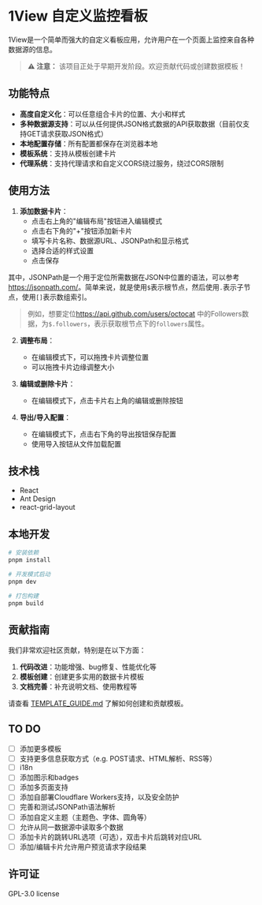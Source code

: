 # 1View 自定义监控看板

1View是一个简单而强大的自定义看板应用，允许用户在一个页面上监控来自各种数据源的信息。

> **⚠️ 注意：** 该项目正处于早期开发阶段。欢迎贡献代码或创建数据模板！

## 功能特点

- **高度自定义化**：可以任意组合卡片的位置、大小和样式
- **多种数据源支持**：可以从任何提供JSON格式数据的API获取数据（目前仅支持GET请求获取JSON格式）
- **本地配置存储**：所有配置都保存在浏览器本地
- **模板系统**：支持从模板创建卡片
- **代理系统**：支持代理请求和自定义CORS绕过服务，绕过CORS限制

## 使用方法

1. **添加数据卡片**：
   - 点击右上角的"编辑布局"按钮进入编辑模式
   - 点击右下角的"+"按钮添加新卡片
   - 填写卡片名称、数据源URL、JSONPath和显示格式
   - 选择合适的样式设置
   - 点击保存

其中，JSONPath是一个用于定位所需数据在JSON中位置的语法，可以参考<https://jsonpath.com/>。简单来说，就是使用`$`表示根节点，然后使用`.`表示子节点，使用`[]`表示数组索引。

> 例如，想要定位<https://api.github.com/users/octocat> 中的Followers数据，为`$.followers`，表示获取根节点下的`followers`属性。

2. **调整布局**：
   - 在编辑模式下，可以拖拽卡片调整位置
   - 可以拖拽卡片边缘调整大小

3. **编辑或删除卡片**：
   - 在编辑模式下，点击卡片右上角的编辑或删除按钮

4. **导出/导入配置**：
   - 在编辑模式下，点击右下角的导出按钮保存配置
   - 使用导入按钮从文件加载配置

## 技术栈

- React
- Ant Design
- react-grid-layout

## 本地开发

```bash
# 安装依赖
pnpm install

# 开发模式启动
pnpm dev

# 打包构建
pnpm build
```

## 贡献指南

我们非常欢迎社区贡献，特别是在以下方面：

1. **代码改进**：功能增强、bug修复、性能优化等
2. **模板创建**：创建更多实用的数据卡片模板
3. **文档完善**：补充说明文档、使用教程等

请查看 [TEMPLATE_GUIDE.md](./TEMPLATE_GUIDE.md) 了解如何创建和贡献模板。

## TO DO

- [ ] 添加更多模板
- [ ] 支持更多信息获取方式（e.g. POST请求、HTML解析、RSS等）
- [ ] i18n
- [ ] 添加图示和badges
- [ ] 添加多页面支持
- [ ] 添加自部署Cloudflare Workers支持，以及安全防护
- [ ] 完善和测试JSONPath语法解析
- [ ] 添加自定义主题（主题色、字体、圆角等）
- [ ] 允许从同一数据源中读取多个数据
- [ ] 添加卡片的跳转URL选项（可选），双击卡片后跳转对应URL
- [ ] 添加/编辑卡片允许用户预览请求字段结果

## 许可证

GPL-3.0 license
